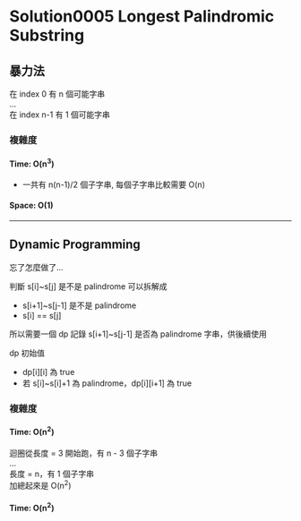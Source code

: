 # Solution0005 Longest Palindromic Substring

## 暴力法

在 index 0 有 n 個可能字串  
...  
在 index n-1 有 1 個可能字串  

### 複雜度

#### Time: O(n<sup>3</sup>)
- 一共有 n(n-1)/2 個子字串, 每個子字串比較需要 O(n)

#### Space: O(1)

---

## Dynamic Programming

忘了怎麼做了...  

判斷 s[i]~s[j] 是不是 palindrome 可以拆解成
- s[i+1]~s[j-1] 是不是 palindrome
- s[i] == s[j]

所以需要一個 dp 記錄 s[i+1]~s[j-1] 是否為 palindrome 字串，供後續使用

dp 初始值
- dp[i][i] 為 true
- 若 s[i]~s[i]+1 為 palindrome，dp[i][i+1] 為 true

### 複雜度

#### Time: O(n<sup>2</sup>)
迴圈從長度 = 3 開始跑，有 n - 3 個子字串  
...  
長度 = n，有 1 個子字串  
加總起來是 O(n<sup>2</sup>)

#### Time: O(n<sup>2</sup>)
